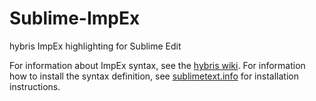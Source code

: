# Sublime-ImpEx
hybris ImpEx highlighting for Sublime Edit

For information about ImpEx syntax, see the [hybris wiki](https://wiki.hybris.com/display/release5/ImpEx+Syntax).
For information how to install the syntax definition, see [sublimetext.info](http://sublimetext.info/docs/en/extensibility/syntaxdefs.html) for installation instructions.
